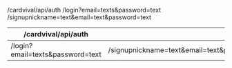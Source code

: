  /cardvival/api/auth
 /login?email=texts&password=text
 /signupnickname=text&email=text&password=text
 

| /cardvival/api/auth              |                                               |
| -------------------------------- | --------------------------------------------- |
| /login?email=texts&password=text | /signupnickname=text&email=text&password=text |
